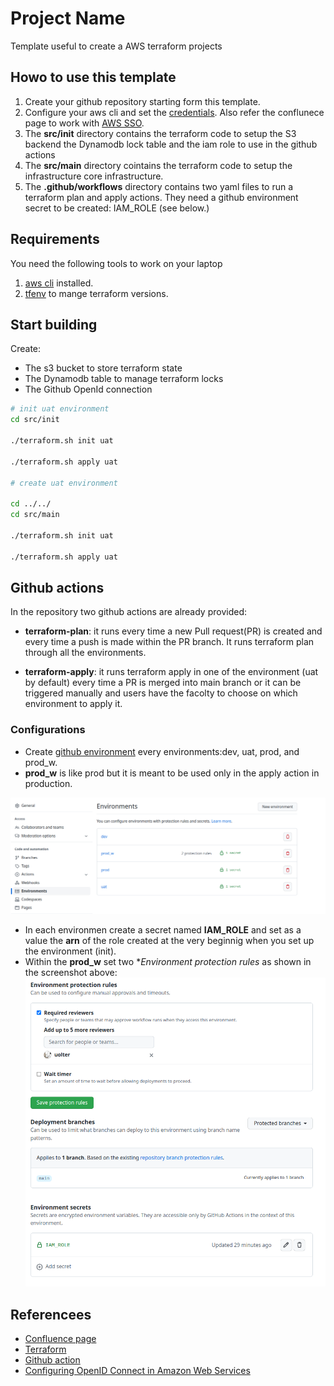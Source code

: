 # Project Name
Template useful to create a AWS terraform projects


## Howo to use this template

1. Create your github repository starting form this template.
2. Configure your aws cli and set the [credentials](https://docs.aws.amazon.com/cli/latest/userguide/cli-configure-files.html). Also refer the conflunece page to work with [AWS SSO](https://pagopa.atlassian.net/wiki/spaces/DEVOPS/pages/466846955/AWS+-+Users+groups+and+roles#SSO-with-GSuite).
3. The __src/init__ directory contains the terraform code to setup the S3 backend the Dynamodb lock table and the iam role to use in the github actions
4. The __src/main__ directory cointains the terraform code to setup the infrastructure core infrastructure.
5. The __.github/workflows__ directory contains two yaml files to run a terraform plan and apply actions. They need a github environment secret to be created: IAM_ROLE (see below.)

## Requirements

You need the following tools to work on your laptop 

1. [aws cli](https://docs.aws.amazon.com/cli/latest/userguide/getting-started-install.html) installed.
2. [tfenv](https://github.com/tfutils/tfenv) to mange terraform versions.

## Start building

Create:

* The s3 bucket to store terraform state
* The Dynamodb table to manage terraform locks
* The Github OpenId connection

```bash
# init uat environment
cd src/init

./terraform.sh init uat

./terraform.sh apply uat

# create uat environment

cd ../../
cd src/main

./terraform.sh init uat

./terraform.sh apply uat
```

## Github actions

In the repository two github actions are already provided:

* **terraform-plan**: it runs every time a new Pull request(PR) is created and every time a push is made within the PR branch. It runs terraform plan through all the environments.

* **terraform-apply**: it runs terraform apply in one of the environment (uat by default) every time a PR is merged into main branch or it can be triggered manually and users have the facolty to choose on which environment to apply it.

### Configurations

* Create [github environment](https://docs.github.com/en/actions/deployment/targeting-different-environments/using-environments-for-deployment) every environments:dev, uat, prod, and prod_w.
* **prod_w** is like prod but it is meant to be used only in the apply action in production. 

![](docs/github-environments.png)

* In each environmen create a secret named **IAM_ROLE** and set as a value the **arn** of the role created at the very beginnig when you set up the environment (init).
* Within the **prod_w** set two **Environment protection rules* as shown in the screenshot above:
![](docs/protection-rules-and-secrets.png)


## Referencees

* [Confluence page](https://pagopa.atlassian.net/wiki/spaces/DEVOPS/pages/467894592/AWS+Setup+new+project)
* [Terraform](https://terraform.io/)
* [Github action](https://docs.github.com/en/actions)
* [Configuring OpenID Connect in Amazon Web Services](https://docs.github.com/en/actions/deployment/security-hardening-your-deployments/configuring-openid-connect-in-amazon-web-services)